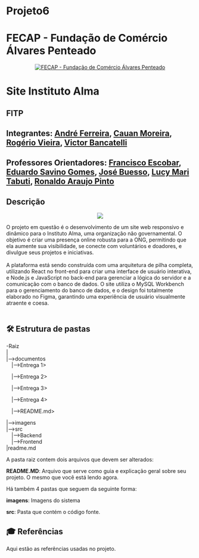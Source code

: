 # Projeto6
# FECAP - Fundação de Comércio Álvares Penteado

<p align="center">
<a href= "https://www.fecap.br/"><img src="https://encrypted-tbn0.gstatic.com/images?q=tbn:ANd9GcRhZPrRa89Kma0ZZogxm0pi-tCn_TLKeHGVxywp-LXAFGR3B1DPouAJYHgKZGV0XTEf4AE&usqp=CAU" alt="FECAP - Fundação de Comércio Álvares Penteado" border="0"></a>
</p>

# Site Instituto Alma

## FITP

## Integrantes: <a href="https://www.linkedin.com/in/andre-ferreira-ab5818379/">André Ferreira</a>, <a href="https://www.linkedin.com/in/cauan-moreira-2a9477335/">Cauan Moreira</a>, <a href="https://www.linkedin.com/in/rogeriorv/">Rogério Vieira</a>, <a href="https://www.linkedin.com/in/victor-bancatelli/">Victor Bancatelli</a>

## Professores Orientadores: <a href="https://www.linkedin.com/in/francisco-escobar/">Francisco Escobar</a>, <a href="https://www.linkedin.com/in/eduardo-savino-gomes-77833a10/">Eduardo Savino Gomes</a>, <a href="https://www.linkedin.com/in/jbuesso/">José Buesso</a>, <a href="https://www.linkedin.com/in/lucymari/">Lucy Mari Tabuti</a>, <a href="https://www.linkedin.com/in/ronaldo-araujo-pinto-3542811a/">Ronaldo Araujo Pinto</a>

## Descrição

<p align="center">
<img src="https://github.com/user-attachments/assets/8200e0b6-c6e4-4ace-acc6-841bddd07332" border="0">

</p>


O projeto em questão é o desenvolvimento de um site web responsivo e dinâmico para o Instituto Alma, uma organização não governamental. O objetivo é criar uma presença online robusta para a ONG, permitindo que ela aumente sua visibilidade, se conecte com voluntários e doadores, e divulgue seus projetos e iniciativas.
<br><br>
A plataforma está sendo construída com uma arquitetura de pilha completa, utilizando React no front-end para criar uma interface de usuário interativa, e Node.js e JavaScript no back-end para gerenciar a lógica do servidor e a comunicação com o banco de dados. O site utiliza o MySQL Workbench para o gerenciamento do banco de dados, e o design foi totalmente elaborado no Figma, garantindo uma experiência de usuário visualmente atraente e coesa.
<br><br>

## 🛠 Estrutura de pastas

-Raiz<br>
|<br>
|-->documentos<br>
  &emsp;|-->Entrega 1> 
  
  &emsp;|-->Entrega 2>
  
  &emsp;|-->Entrega 3>
  
  &emsp;|-->Entrega 4>

  &emsp;|-->README.md>
  
|-->imagens<br>
|-->src<br>
  &emsp;|-->Backend<br>
  &emsp;|-->Frontend<br>
|readme.md<br>

A pasta raiz contem dois arquivos que devem ser alterados:

<b>README.MD</b>: Arquivo que serve como guia e explicação geral sobre seu projeto. O mesmo que você está lendo agora.

Há também 4 pastas que seguem da seguinte forma:

<b>imagens</b>: Imagens do sistema

<b>src</b>: Pasta que contém o código fonte.



## 🎓 Referências

Aqui estão as referências usadas no projeto.
